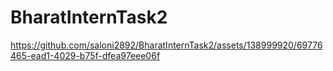 # BharatInternTask2

https://github.com/saloni2892/BharatInternTask2/assets/138999920/69776465-ead1-4029-b75f-dfea97eee06f
